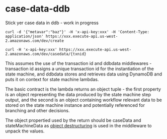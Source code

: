 # case-data-ddb

Stick yer case data in ddb - work in progress

```console
curl -d '{"metavar":"baz"}' -H 'x-api-key:xxx' -H 'Content-Type: application/json' https://xxx.execute-api.us-west-2.amazonaws.com/dev/create

curl -H 'x-api-key:xxx' https://xxx.execute-api.us-west-2.amazonaws.com/dev/casedata/{txnid}
```

This assumes the use of the transaction id and ddbdata middlewares - transaction id assigns a unique transaction id for the instantiation of the state machine, and ddbdata stores and retrieves data using DynamoDB and puts it on context for state machine lambdas.

The basic contract is the lambda returns an object tuple - the first property is an object representing the data produced by the state machine step output, and the second is an object containing workflow relevant data to be stored on the state machine instance and potentially referenced for branching and other decisions.

The object propertied used by the return should be caseData and stateMachineData as [object destructuring](https://developer.mozilla.org/en-US/docs/Web/JavaScript/Reference/Operators/Destructuring_assignment#Object_destructuring) is used in the middleware to unpack the values. 